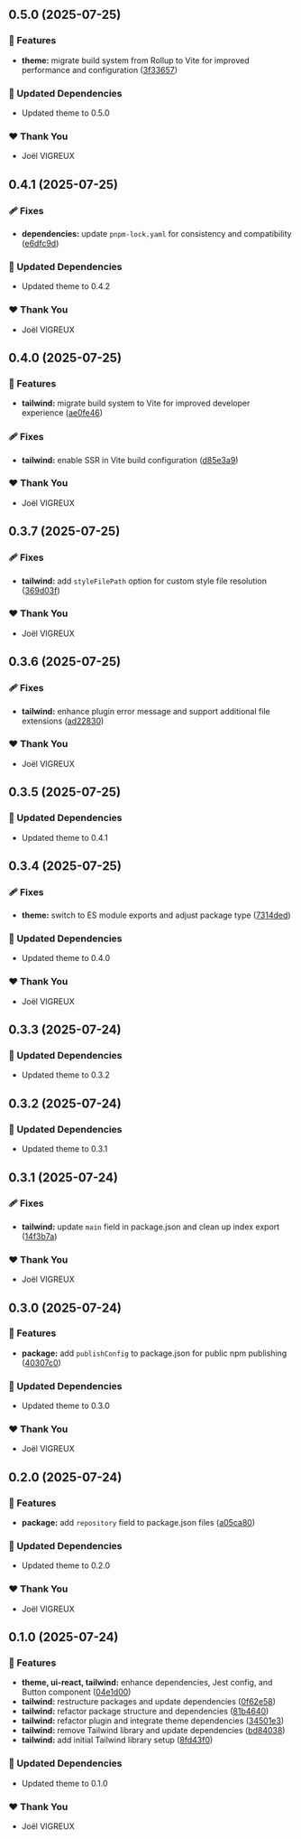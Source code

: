 ## 0.5.0 (2025-07-25)

### 🚀 Features

- **theme:** migrate build system from Rollup to Vite for improved performance and configuration ([3f33657](https://github.com/Udixio/UI/commit/3f33657))

### 🧱 Updated Dependencies

- Updated theme to 0.5.0

### ❤️ Thank You

- Joël VIGREUX

## 0.4.1 (2025-07-25)

### 🩹 Fixes

- **dependencies:** update `pnpm-lock.yaml` for consistency and compatibility ([e6dfc9d](https://github.com/Udixio/UI/commit/e6dfc9d))

### 🧱 Updated Dependencies

- Updated theme to 0.4.2

### ❤️ Thank You

- Joël VIGREUX

## 0.4.0 (2025-07-25)

### 🚀 Features

- **tailwind:** migrate build system to Vite for improved developer experience ([ae0fe46](https://github.com/Udixio/UI/commit/ae0fe46))

### 🩹 Fixes

- **tailwind:** enable SSR in Vite build configuration ([d85e3a9](https://github.com/Udixio/UI/commit/d85e3a9))

### ❤️ Thank You

- Joël VIGREUX

## 0.3.7 (2025-07-25)

### 🩹 Fixes

- **tailwind:** add `styleFilePath` option for custom style file resolution ([369d03f](https://github.com/Udixio/UI/commit/369d03f))

### ❤️ Thank You

- Joël VIGREUX

## 0.3.6 (2025-07-25)

### 🩹 Fixes

- **tailwind:** enhance plugin error message and support additional file extensions ([ad22830](https://github.com/Udixio/UI/commit/ad22830))

### ❤️ Thank You

- Joël VIGREUX

## 0.3.5 (2025-07-25)

### 🧱 Updated Dependencies

- Updated theme to 0.4.1

## 0.3.4 (2025-07-25)

### 🩹 Fixes

- **theme:** switch to ES module exports and adjust package type ([7314ded](https://github.com/Udixio/UI/commit/7314ded))

### 🧱 Updated Dependencies

- Updated theme to 0.4.0

### ❤️ Thank You

- Joël VIGREUX

## 0.3.3 (2025-07-24)

### 🧱 Updated Dependencies

- Updated theme to 0.3.2

## 0.3.2 (2025-07-24)

### 🧱 Updated Dependencies

- Updated theme to 0.3.1

## 0.3.1 (2025-07-24)

### 🩹 Fixes

- **tailwind:** update `main` field in package.json and clean up index export ([14f3b7a](https://github.com/Udixio/UI/commit/14f3b7a))

### ❤️ Thank You

- Joël VIGREUX

## 0.3.0 (2025-07-24)

### 🚀 Features

- **package:** add `publishConfig` to package.json for public npm publishing ([40307c0](https://github.com/Udixio/UI/commit/40307c0))

### 🧱 Updated Dependencies

- Updated theme to 0.3.0

### ❤️ Thank You

- Joël VIGREUX

## 0.2.0 (2025-07-24)

### 🚀 Features

- **package:** add `repository` field to package.json files ([a05ca80](https://github.com/Udixio/UI/commit/a05ca80))

### 🧱 Updated Dependencies

- Updated theme to 0.2.0

### ❤️ Thank You

- Joël VIGREUX

## 0.1.0 (2025-07-24)

### 🚀 Features

- **theme, ui-react, tailwind:** enhance dependencies, Jest config, and Button component ([04e1d00](https://github.com/Udixio/UI/commit/04e1d00))
- **tailwind:** restructure packages and update dependencies ([0f62e58](https://github.com/Udixio/UI/commit/0f62e58))
- **tailwind:** refactor package structure and dependencies ([81b4640](https://github.com/Udixio/UI/commit/81b4640))
- **tailwind:** refactor plugin and integrate theme dependencies ([34501e3](https://github.com/Udixio/UI/commit/34501e3))
- **tailwind:** remove Tailwind library and update dependencies ([bd84038](https://github.com/Udixio/UI/commit/bd84038))
- **tailwind:** add initial Tailwind library setup ([8fd43f0](https://github.com/Udixio/UI/commit/8fd43f0))

### 🧱 Updated Dependencies

- Updated theme to 0.1.0

### ❤️ Thank You

- Joël VIGREUX